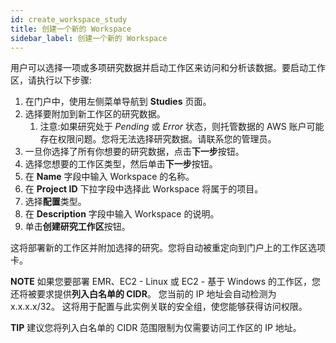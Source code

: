 ```yaml
---
id: create_workspace_study
title: 创建一个新的 Workspace
sidebar_label: 创建一个新的 Workspace
---
```


用户可以选择一项或多项研究数据并启动工作区来访问和分析该数据。要启动工作区，请执行以下步骤:

1. 在门户中，使用左侧菜单导航到 **Studies** 页面。
2. 选择要附加到新工作区的研究数据。
   1. 注意:如果研究处于 *Pending* 或 *Error* 状态，则托管数据的 AWS 账户可能存在权限问题。您将无法选择研究数据。请联系您的管理员。
3. 一旦你选择了所有你想要的研究数据，点击**下一步**按钮。
4. 选择您想要的工作区类型，然后单击**下一步**按钮。
5. 在 **Name** 字段中输入 Workspace 的名称。
6. 在 **Project ID** 下拉字段中选择此 Workspace 将属于的项目。
7. 选择**配置**类型。
8. 在 **Description** 字段中输入 Workspace 的说明。
9. 单击**创建研究工作区**按钮。

这将部署新的工作区并附加选择的研究。您将自动被重定向到门户上的工作区选项卡。

**NOTE** 
如果您要部署 EMR、EC2 - Linux 或 EC2 - 基于 Windows 的工作区，您还将被要求提供**列入白名单的 CIDR**。
您当前的 IP 地址会自动检测为 x.x.x.x/32。
这将用于配置与此实例关联的安全组，使您能够获得访问权限。


**TIP**
建议您将列入白名单的 CIDR 范围限制为仅需要访问工作区的 IP 地址。
